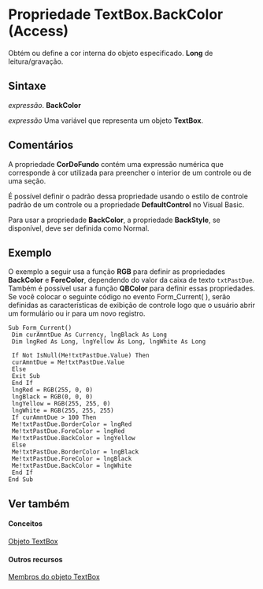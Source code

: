 
# Propriedade TextBox.BackColor (Access)

Obtém ou define a cor interna do objeto especificado.  **Long** de leitura/gravação.


## Sintaxe

 _expressão_. **BackColor**

 _expressão_ Uma variável que representa um objeto **TextBox**.


## Comentários

A propriedade  **CorDoFundo** contém uma expressão numérica que corresponde à cor utilizada para preencher o interior de um controle ou de uma seção.

É possível definir o padrão dessa propriedade usando o estilo de controle padrão de um controle ou a propriedade  **DefaultControl** no Visual Basic.

Para usar a propriedade  **BackColor**, a propriedade **BackStyle**, se disponível, deve ser definida como Normal.


## Exemplo

O exemplo a seguir usa a função  **RGB** para definir as propriedades **BackColor** e **ForeColor**, dependendo do valor da caixa de texto `txtPastDue`. Também é possível usar a função  **QBColor** para definir essas propriedades. Se você colocar o seguinte código no evento Form_Current( ), serão definidas as características de exibição de controle logo que o usuário abrir um formulário ou ir para um novo registro.


```
Sub Form_Current() 
 Dim curAmntDue As Currency, lngBlack As Long 
 Dim lngRed As Long, lngYellow As Long, lngWhite As Long 
 
 If Not IsNull(Me!txtPastDue.Value) Then 
 curAmntDue = Me!txtPastDue.Value 
 Else 
 Exit Sub 
 End If 
 lngRed = RGB(255, 0, 0) 
 lngBlack = RGB(0, 0, 0) 
 lngYellow = RGB(255, 255, 0) 
 lngWhite = RGB(255, 255, 255) 
 If curAmntDue > 100 Then 
 Me!txtPastDue.BorderColor = lngRed 
 Me!txtPastDue.ForeColor = lngRed 
 Me!txtPastDue.BackColor = lngYellow 
 Else 
 Me!txtPastDue.BorderColor = lngBlack 
 Me!txtPastDue.ForeColor = lngBlack 
 Me!txtPastDue.BackColor = lngWhite 
 End If 
End Sub
```


## Ver também


#### Conceitos


[Objeto TextBox](d74fbe9a-0d40-7d28-956f-a2bfd0cfee45.md)
#### Outros recursos


[Membros do objeto TextBox](bb55abbc-902e-fc2d-bdff-063c55426cd0.md)